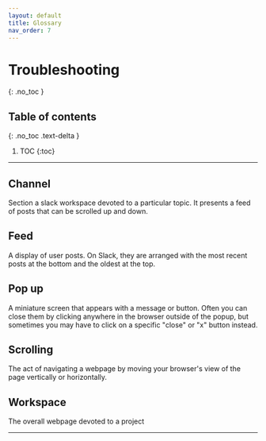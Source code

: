 ```yaml
---
layout: default
title: Glossary
nav_order: 7
---
```


# Troubleshooting
{: .no_toc }

## Table of contents
{: .no_toc .text-delta }

1. TOC
{:toc}

---

## Channel
Section a slack workspace devoted to a particular topic. It presents a feed of posts that can be scrolled up and down.

## Feed
A display of user posts. On Slack, they are arranged with the most recent posts at the bottom and the oldest at the top.


## Pop up
A miniature screen that appears with a message or button.  Often you can close them by clicking anywhere in the browser outside of the popup, but sometimes you may have to click on a specific "close" or "x" button instead.


## Scrolling
The act of navigating a webpage by moving your browser's view of the page vertically or horizontally.

## Workspace
The overall webpage devoted to a project


---
```
